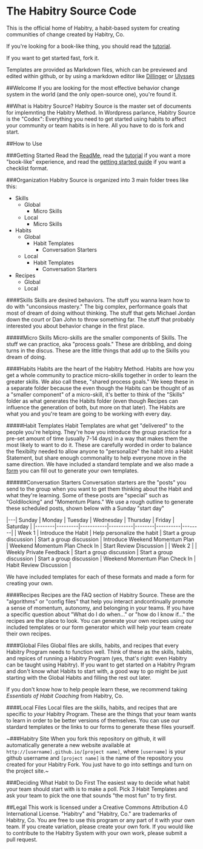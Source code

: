 # The Habitry Source Code
This is the official home of Habitry, a habit-based system for creating communities of change created by Habitry, Co. 

If you're looking for a book-like thing, you should read the [tutorial](http://github.com/habitry/habitry_source/blob/master/Habitry.md).

If you want to get started fast, fork it.

Templates are provided as Markdown files, which can be previewed and edited within github, or by using a markdown editor like [Dillinger](http://dillinger.io/) or [Ulysses](http://www.ulyssesapp.com)

##Welcome
If you are looking for the most effective behavior change system in the world (and the only open-source one), you're found it.

##What is Habitry Source?
Habitry Source is the master set of documents for implemnting the Habitry Method. In Wordpress parlance, Habitry Source is the "Codex": Everything you need to get started using habits to affect your community or team habits is in here. All you have to do is fork and start.

##How to Use

###Getting Started
Read the [ReadMe](/readme.md), read the [tutorial](http://github.com/habitry/habitry_source/blob/master/Habitry.md) if you want a more "book-like" experience, and read the [getting started guide]() if you want a checklist format.

###Organization
Habitry Source is organized into 3 main folder trees like this:

- Skills
	- Global
		- Micro Skills
	- Local
		- Micro Skills
- Habits
	- Global
		- Habit Templates
			- Conversation Starters
	- Local
		- Habit Templates
			- Conversation Starters
- Recipes
	- Global
	- Local
	

####Skills
Skills are desired behaviors. The stuff you wanna learn how to do with "unconsious mastery." The big complex, performance goals that most of dream of doing without thinking. The stuff that gets Michael Jordan down the court or Dan John to throw something far. The stuff that probably interested you about behavior change in the first place.

#####Micro Skills
Micro-skills are the smaller components of Skills. The stuff we can practice, aka "process goals." These are dribbling, and doing turns in the discus. These are the little things that add up to the Skills you dream of doing.

####Habits
Habits are the heart of the Habitry Method. Habits are how you get a whole community to practice micro-skills together in order to learn the greater skills. We also call these, "shared process goals." We keep these in a separate folder because the even though the Habits can be thought of as a "smaller component" of a micro-skill, it's better to think of the "Skills" folder as what generates the Habits folder (even though Recipes can influence the generation of both, but more on that later). The Habits are what you and you're team are going to be working with every day.

#####Habit Templates
Habit Templates are what get "delivered" to the people you're helping. They're how you introduce the group practice for a pre-set amount of time (usually 7-14 days) in a way that makes them the most likely to want to do it. These are carefully worded in order to balance the flexibilty needed to allow anyone to "personalize" the habit into a Habit Statement, but share enough commonality to help everyone move in the same direction. We have included a standard template and we also made a [form](typeform) you can fill out to generate your own templates.

######Conversation Starters
Conversation starters are the "posts" you send to the group when you want to get them thinking about the Habit and what they're learning. Some of these posts are "special" such as "Goldilocking" and "Momentum Plans." We use a rough outline to generate these scheduled posts, shown below with a Sunday "start day"


|---| Sunday | Monday | Tuesday | Wednesday | Thursday | Friday | Saturday |
|--------|---------|-----------|----------|--------|----------|--------|
| Week 1 | Introduce the Habit | Help personalize the habit | Start a group discussion | Start a group discussion | Introduce Weekend Momentum Plan | Weekend Momentum Plan Check In | Start Review Discussion |
| Week 2 |     | Weekly Private Feedback | Start a group discussion | Start a group discussion | Start a group discussion | Weekend Momentum Plan Check In | Habit Review Discussion |

We have included templates for each of these formats and made a form for creating your own.

####Recipes
Recipes are the FAQ section of Habitry Source. These are the "algorithms" or "config files" that help you interact andcontinually  promote a sense of momentum, autonomy, and belonging in your teams. If you have a specific question about "What do I do when..." or "how do I know if..." the recipes are the place to look. You can generate your own recipes using our included templates or our form generator which will help your team create their own recipes.

####Global Files
Global files are skills, habits, and recipes that every Habitry Program needs to function well. Think of these as the skills, habits, and repices of running a Habitry Program (yes, that's right: even Habitry can be taught using Habitry). If you want to get started on a Habitry Prgram and don't know what Habits to start with, a good way to go might be just starting with the Global Habits and filling the rest out later.

If you don't know how to help people learn these, we recommend taking _Essentials of Habit Coaching_ from Habitry, Co.

####Local Files
Local files are the skills, habits, and recipes that are specific to _your_ Habitry Program. These are the things that your team wants to learn in order to be better versions of themselves. You can use our stardard templates or the links to our forms to generate these files yourself.

~###Habitry Site
When you fork this repository on github, it will automatically generate a new website available at `http://[username].github.io/[project name]`, where `[username]` is your github username and `[project name]` is the name of the repository you created for your Habitry Fork. You just have to go into settings and turn on the project site.~

###Deciding What Habit to Do First
The easiest way to decide what habit your team should start with is to make a poll. Pick 3 Habit Templates and ask your team to pick the one that sounds "the most fun" to try first. 


##Legal
This work is licensed under a Creative Commons Attribution 4.0 International License. "Habitry" and "Habitry, Co." are trademarks of Habitry, Co. You are free to use this program or any part of it with your own team. If you create variation, please create your own fork. If you would like to contribute to the Habitry System with your own work, please submit a pull request.

